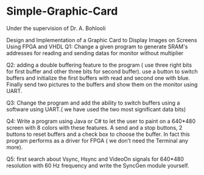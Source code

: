 # Simple-Graphic-Card
Under the supervision of Dr. A. Bohlooli

Design and Implementation of a Graphic Card to Display Images on Screens Using FPGA and VHDL
Q1: Change a given program to generate SRAM's addresses for reading and sending datas for monitor without multiplier

Q2: adding a double buffering feature to the program ( use three right bits for first buffer and other three bits for second buffer). use a button to switch buffers and initialize the first buffers with read and second one with blue. Finally send two pictures to the buffers and show them on the monitor using UART.

Q3: Change the program and add the ability to switch buffers using a software using UART.( we have used the two most significant data bits)

Q4: Write a program using Java or C# to let the user to paint on a 640*480 screen with 8 colors with these features. A send and a stop buttons, 2 buttons to reset buffers and a check box to choose the buffer. In fact this program performs as a driver for FPGA ( we don’t need the Terminal any more).

Q5: first search about Vsync, Hsync and VideoOn signals for 640*480 resolution with 60 Hz frequency and write the SyncGen module yourself.

